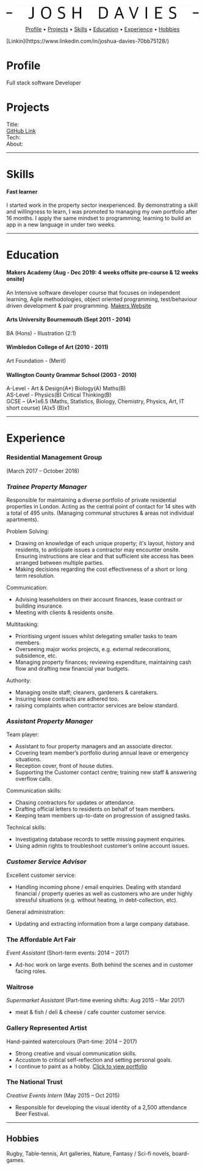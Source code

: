 <div align="center">
  
![alt text](https://github.com/JoshDavies/CV/blob/master/JoshDavies.png?raw=true)
  
</div>

<p align="center">
  <a href="#Profile">Profile</a> •
  <a href="#Projects">Projects</a> •
  <a href="#Skills">Skills</a> •
  <a href="#Education">Education</a> •
  <a href="#Experience">Experience</a> •
  <a href="#Hobbies">Hobbies</a>
</p> [Linkin](https://www.linkedin.com/in/joshua-davies-70bb75128/)

# Profile
Full stack software Developer

# Projects

Title:  
[GitHub Link](https://github.com/JoshDavies)  
Tech:  
About:  

-------------
# Skills

#### Fast learner
I started work in the property sector inexperienced. By demonstrating a skill and willingness to learn, I was promoted to managing my own portfolio after 16 months. I apply the same mindset to programming; learning to build an app in a new language in under two weeks.

-----------
# Education

#### Makers Academy (Aug - Dec 2019: 4 weeks offsite pre-course & 12 weeks onsite)
An Intensive software developer course that focuses on independent learning, Agile methodologies, object oriented programming, test/behaviour driven development & pair programming.
[Makers Website](https://makers.tech/)

#### Arts University Bournemouth (Sept 2011 - 2014)
BA (Hons) - Illustration (2:1)

#### Wimbledon College of Art (2010 - 2011)
Art Foundation - (Merit)

#### Wallington County Grammar School (2003 - 2010)
A-Level - Art & Design(A*) Biology(A) Maths(B)  
AS-Level - Physics(B) Critical Thinking(B)  
GCSE – (A*)x6.5 (Maths, Statistics, Biology, Chemistry, Physics, Art, IT short course)
(A)x5 (B)x1

----------------
# Experience

### **Residential Management Group**
(March 2017 – October 2018)  
### *Trainee Property Manager*  
Responsible for maintaining a diverse portfolio of private residential properties in London. Acting as the central point of contact for 14 sites with a total of 495 units. (Managing communal structures & areas not individual apartments).

Problem Solving:
- Drawing on knowledge of each unique property; it's layout, history and residents, to anticipate issues a contractor may encounter onsite. Ensuring instructions are clear and that sufficient site access has been arranged between multiple parties.
- Making decisions regarding the cost effectiveness of a short or long term resolution.

Communication:
- Advising leaseholders on their account finances, lease contract or building insurance.
- Meeting with clients & residents onsite.

Multitasking:
- Prioritising urgent issues whilst delegating smaller tasks to team members.
- Overseeing major works projects, e.g. external redecorations, subsidence, etc.
- Managing property finances; reviewing expenditure, maintaining cash flow and drafting new financial year budgets.

Authority:
- Managing onsite staff; cleaners, gardeners & caretakers.
- Insuring lease contracts are adhered too.
- raising complaints when contractor services are below standard.

### *Assistant Property Manager*
Team player:
- Assistant to four property managers and an associate director.  
- Covering team member’s portfolio during annual leave or emergency situations.
- Reception cover, front of house duties.
- Supporting the Customer contact centre; training new staff & answering overflow calls.

Communication skills:
- Chasing contractors for updates or attendance.
- Drafting official letters to residents on behalf of team members.
- Keeping team members up-to-date on progression of assigned tasks.

Technical skills:
- Investigating database records to settle missing payment enquiries.
- Using admin rights to troubleshoot customer’s online account issues.

### *Customer Service Advisor*  
Excellent customer service:
- Handling incoming phone / email enquiries. Dealing with standard financial / property queries as well as customers who are under highly stressful situations (e.g. without heating, in debt-collection, etc).  

General administration:
- Updating and extracting information from a large company database.

### **The Affordable Art Fair**
 *Event Assistant* (Short-term events: 2014 – 2017)   
- Ad-hoc work on large events. Both behind the scenes and in customer facing roles.

### **Waitrose**  
*Supermarket Assistant* (Part-time evening shifts: Aug 2015 – Mar 2017)   
- meat & fish / deli & cheese / cafe counter customer service.

### **Gallery Represented Artist**
Hand-painted watercolours (Part-time: 2014 – 2017)  
- Strong creative and visual communication skills.
- Accustom to critical self-reflection and setting personal goals.  
- I continue to paint as a hobby. [Click to view portfolio](http://www.jdaviesillustration.com/)

### **The National Trust**
*Creative Events Intern* (May 2015 – Oct 2015)   
- Responsible for developing the visual identity of a 2,500 attendance Beer Festival.

--------
## Hobbies
Rugby, Table-tennis, Art galleries, Nature, Fantasy / Sci-fi novels, board-games.
